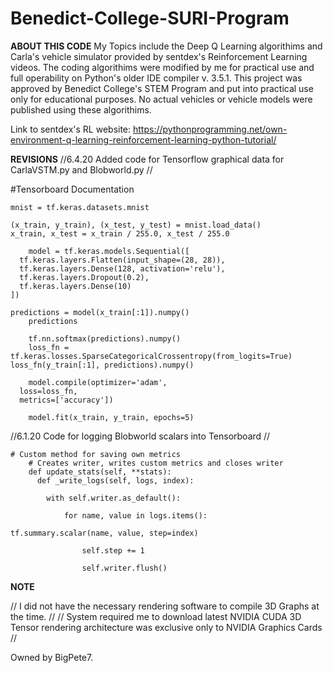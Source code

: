 # Benedict-College-SURI-Program

**ABOUT THIS CODE**
My Topics include the Deep Q Learning algorithims and Carla's vehicle simulator provided by sentdex's Reinforcement Learning videos.
The coding algorithims were modified by me for practical use and full operability on Python's older IDE compiler v. 3.5.1. This project
was approved by Benedict College's STEM Program and put into practical use only for educational purposes. No actual vehicles or vehicle
models were published using these algorithims.

Link to sentdex's RL website: https://pythonprogramming.net/own-environment-q-learning-reinforcement-learning-python-tutorial/

**REVISIONS**
//6.4.20 Added code for Tensorflow graphical data for CarlaVSTM.py and Blobworld.py //

#Tensorboard Documentation
 
    mnist = tf.keras.datasets.mnist
	
    (x_train, y_train), (x_test, y_test) = mnist.load_data()
    x_train, x_test = x_train / 255.0, x_test / 255.0
	
	    model = tf.keras.models.Sequential([
	  tf.keras.layers.Flatten(input_shape=(28, 28)),
	  tf.keras.layers.Dense(128, activation='relu'),
	  tf.keras.layers.Dropout(0.2),
	  tf.keras.layers.Dense(10)
	])

  	predictions = model(x_train[:1]).numpy()
	    predictions
	
	    tf.nn.softmax(predictions).numpy()
	    loss_fn = tf.keras.losses.SparseCategoricalCrossentropy(from_logits=True)	    loss_fn(y_train[:1], predictions).numpy()
	
	    model.compile(optimizer='adam',	              
      loss=loss_fn,	              
      metrics=['accuracy'])
	
	    model.fit(x_train, y_train, epochs=5)
      
 //6.1.20 Code for logging Blobworld scalars into Tensorboard //
 
	# Custom method for saving own metrics
	    # Creates writer, writes custom metrics and closes writer
	    def update_stats(self, **stats):
	      def _write_logs(self, logs, index):
	
	        with self.writer.as_default():
	
	            for name, value in logs.items():
	
    tf.summary.scalar(name, value, step=index)
	
	                self.step += 1
	
	                self.writer.flush()
                  
**NOTE**

// I did not have the necessary rendering software to compile 3D Graphs at the time. //
// System required me to download latest NVIDIA CUDA 3D Tensor rendering architecture was exclusive only to NVIDIA Graphics Cards //


Owned by BigPete7.

